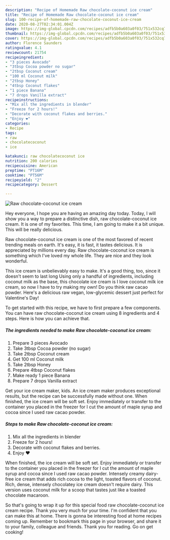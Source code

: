 ```yaml
---
description: "Recipe of Homemade Raw chocolate-coconut ice cream"
title: "Recipe of Homemade Raw chocolate-coconut ice cream"
slug: 100-recipe-of-homemade-raw-chocolate-coconut-ice-cream
date: 2020-08-27T02:34:01.004Z
image: https://img-global.cpcdn.com/recipes/adfb5b0a603a0f03/751x532cq70/raw-chocolate-coconut-ice-cream-recipe-main-photo.jpg
thumbnail: https://img-global.cpcdn.com/recipes/adfb5b0a603a0f03/751x532cq70/raw-chocolate-coconut-ice-cream-recipe-main-photo.jpg
cover: https://img-global.cpcdn.com/recipes/adfb5b0a603a0f03/751x532cq70/raw-chocolate-coconut-ice-cream-recipe-main-photo.jpg
author: Florence Saunders
ratingvalue: 4.1
reviewcount: 21754
recipeingredient:
- "3 pieces Avocado"
- "3tbsp Cocoa powder no sugar"
- "2tbsp Coconut cream"
- "100 ml Coconut milk"
- "2tbsp Honey"
- "4tbsp Coconut flakes"
- "1 piece Banana"
- "7 drops Vanilla extract"
recipeinstructions:
- "Mix all the ingredients in blender"
- "Freeze for 2 hours!"
- "Decorate with coconut flakes and berries."
- "Enjoy ❤️"
categories:
- Recipe
tags:
- raw
- chocolatecoconut
- ice

katakunci: raw chocolatecoconut ice 
nutrition: 200 calories
recipecuisine: American
preptime: "PT16M"
cooktime: "PT56M"
recipeyield: "2"
recipecategory: Dessert

---
```



![Raw chocolate-coconut ice cream](https://img-global.cpcdn.com/recipes/adfb5b0a603a0f03/751x532cq70/raw-chocolate-coconut-ice-cream-recipe-main-photo.jpg)

Hey everyone, I hope you are having an amazing day today. Today, I will show you a way to prepare a distinctive dish, raw chocolate-coconut ice cream. It is one of my favorites. This time, I am going to make it a bit unique. This will be really delicious.

Raw chocolate-coconut ice cream is one of the most favored of recent trending meals on earth. It's easy, it is fast, it tastes delicious. It is appreciated by millions every day. Raw chocolate-coconut ice cream is something which I've loved my whole life. They are nice and they look wonderful.

This ice cream is unbelievably easy to make. It&#39;s a good thing, too, since it doesn&#39;t seem to last long Using only a handful of ingredients, including coconut milk as the base, this chocolate ice cream is I love coconut milk ice cream, so now I have to try making my own! Do you think raw cacao powder. Here&#39;s a delicious raw vegan, low-glycemic dessert just perfect for Valentine&#39;s Day!


To get started with this recipe, we have to first prepare a few components. You can have raw chocolate-coconut ice cream using 8 ingredients and 4 steps. Here is how you can achieve that.

<!--inarticleads1-->

##### The ingredients needed to make Raw chocolate-coconut ice cream:

1. Prepare 3 pieces Avocado
1. Take 3tbsp Cocoa powder (no sugar)
1. Take 2tbsp Coconut cream
1. Get 100 ml Coconut milk
1. Take 2tbsp Honey
1. Prepare 4tbsp Coconut flakes
1. Make ready 1 piece Banana
1. Prepare 7 drops Vanilla extract


Get your ice cream maker, kids. An ice cream maker produces exceptional results, but the recipe can be successfully made without one. When finished, the ice cream will be soft set. Enjoy immediately or transfer to the container you placed in the freezer for I cut the amount of maple syrup and cocoa since I used raw cacao powder. 

<!--inarticleads2-->

##### Steps to make Raw chocolate-coconut ice cream:

1. Mix all the ingredients in blender
1. Freeze for 2 hours!
1. Decorate with coconut flakes and berries.
1. Enjoy ❤️


When finished, the ice cream will be soft set. Enjoy immediately or transfer to the container you placed in the freezer for I cut the amount of maple syrup and cocoa since I used raw cacao powder. Intensely creamy dairy-free ice cream that adds rich cocoa to the light, toasted flavors of coconut. Rich, dense, intensely chocolatey ice cream doesn&#39;t require dairy. This version uses coconut milk for a scoop that tastes just like a toasted chocolate macaroon. 

So that's going to wrap it up for this special food raw chocolate-coconut ice cream recipe. Thank you very much for your time. I'm confident that you can make this at home. There is gonna be interesting food at home recipes coming up. Remember to bookmark this page in your browser, and share it to your family, colleague and friends. Thank you for reading. Go on get cooking!
